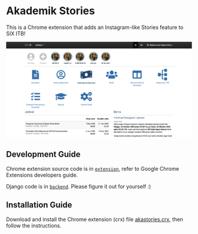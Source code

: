 # Akademik Stories

This is a Chrome extension that adds an Instagram-like Stories feature to SIX ITB!

![](img/ss1.png)

## Development Guide
Chrome extension source code is in [`extension`](extension), refer to Google Chrome Extensions developers guide.

Django code is in [`backend`](backend). Please figure it out for yourself :)

## Installation Guide
Download and install the Chrome extension (crx) file [akastories.crx](https://github.com/didithilmy/akademik-stories/releases/download/v0.0.1/akastories.crx), then follow the instructions.